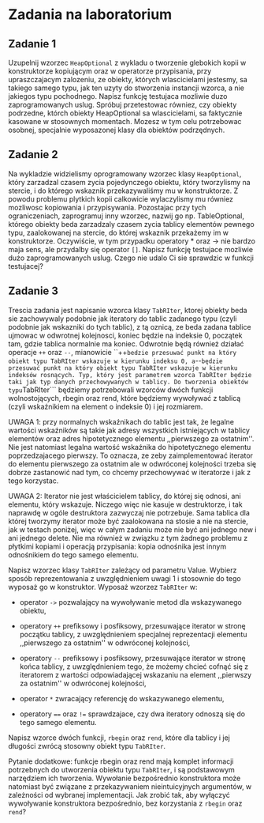 # Zadania na laboratorium

## Zadanie 1
Uzupelnij wzorzec ```HeapOptional``` z wykladu o tworzenie glebokich kopii w konstruktorze kopiującym oraz w operatorze przypisania,
przy upraszczajacym zalozeniu, ze obiekty, których wlascicielami jestesmy, sa takiego samego typu, jak ten uzyty do stworzenia
instancji wzorca, a nie jakiegos typu pochodnego. Napisz funkcję testujaca mozliwie duzo zaprogramowanych uslug.
Spróbuj przetestowac równiez, czy obiekty podrzedne, którch obiekty HeapOptional sa wlascicielami, sa faktycznie kasowane
w stosownych momentach. Mozesz w tym celu potrzebowac osobnej, specjalnie wyposazonej klasy dla obiektów podrzędnych.

## Zadanie 2
Na wykladzie widzielismy oprogramowany wzorzec klasy ```HeapOptional```, który zarzadzal czasem zycia pojedynczego obiektu,
który tworzylismy na stercie, i do którego wskaznik przekazywaliśmy mu w konstruktorze. Z powodu problemu plytkich kopii
calkowicie wylaczylismy mu równiez mozliwosc kopiowania i przypisywania. Pozostajac przy tych ograniczeniach, zaprogramuj
inny wzorzec, nazwij go np. TableOptional, którego obiekty beda zarzadzaly czasem zycia tablicy elementów pewnego typu,
zaalokowanej na stercie, do której wskaznik przekażemy im w konstruktorze. Oczywiście, w tym przypadku operatory * oraz ->
nie bardzo maja sens, ale przydalby się operator ```[]```. Napisz funkcję testujace mozliwie dużo zaprogramowanych uslug.
Czego nie udalo Ci sie sprawdzic w funkcji testujacej?

## Zadanie 3
Trescia zadania jest napisanie wzorca klasy ```TabRIter```, ktorej obiekty beda sie zachowywaly podobnie jak iteratory do tablic
zadanego typu (czyli podobnie jak wskazniki do tych tablic), z tą oznicą, ze beda zadana tablice ujmowac w odwrotnej kolejnosci,
koniec będzie na indeksie 0, początek tam, gdzie tablica normalnie ma koniec. Odwrotnie będą również działać operacje ```++``` oraz ```--```,
mianowicie ``++``` bedzie przesuwać punkt na który obiekt typu TabRIter wskazuje w kierunku indeksu 0, a ```--``` będzie przesuwać punkt
na który obiekt typu TabRIter wskazuje w kierunku indeksów rosnących. Typ, który jest parametrem wzorca TabRIter będzie taki
jak typ danych przechowywanych w tablicy. Do tworzenia obiektów typu ```TabRIter``` będziemy potrzebowali wzorców dwóch funkcji
wolnostojących, rbegin oraz rend, które będziemy wywoływać z tablicą (czyli wskaźnikiem na element o indeksie 0) i jej rozmiarem.

UWAGA 1: przy normalnych wskaźnikach do tablic jest tak, że legalne wartości wskaźników są takie jak adresy wszystkich
istniejących w tablicy elementów oraz adres hipotetycznego elementu ,,pierwszego za ostatnim''. Nie jest natomiast legalna
wartość wskaźnika do hipotetycznego elementu poprzedzajacego pierwszy. To oznacza, ze zeby zaimplementować iterator
do elementu pierwszego za ostatnim ale w odwróconej kolejności trzeba się dobrze zastanowić nad tym, co chcemy przechowywać
w iteratorze i jak z tego korzystac.

UWAGA 2: Iterator nie jest właścicielem tablicy, do której się odnosi, ani elementu, który wskazuje. Niczego więc nie kasuje
w destruktorze, i tak naprawdę w ogóle destruktora zazwyczaj nie potrzebuje. Sama tablica dla której tworzymy iterator może być
zaalokowana na stosie a nie na stercie, jak w testach poniżej, więc w całym zadaniu może nie być ani jednego new i ani jednego
delete. Nie ma również w związku z tym żadnego problemu z płytkimi kopiami i operacją przypisania: kopia odnośnika jest innym
odnośnikiem do tego samego elementu.

Napisz wzorzec klasy ```TabRIter``` zależący od parametru Value. Wybierz sposób reprezentowania z uwzględnieniem uwagi 1 i stosownie
do tego wyposaż go w konstruktor. Wyposaż wzorzez ```TabRIter``` w:

- operator ```->``` pozwalający na wywoływanie metod dla wskazywanego obiektu,

- operatory ```++``` prefiksowy i posfiksowy, przesuwające iterator w stronę początku tablicy,
z uwzględnieniem specjalnej reprezentacji elementu ,,pierwszego za ostatnim'' w odwróconej kolejności,

- operatory ```--``` prefiksowy i posfiksowy, przesuwające iterator w stronę końca tablicy,
z uwzględnieniem tego, że możemy chcieć cofnąć się z iteratorem z wartości odpowiadającej wskazaniu na element
,,pierwszy za ostatnim'' w odwróconej kolejności,

- operator ```*``` zwracający referencję do wskazywanego elementu,

- operatory ```==``` oraz ```!=``` sprawdzajace, czy dwa iteratory odnoszą się do tego samego elementu.

Napisz wzorce dwóch funkcji, ```rbegin``` oraz ```rend```, które dla tablicy i jej długości zwrócą stosowny obiekt typu ```TabRIter```.

Pytanie dodatkowe: funkcje rbegin oraz rend mają komplet informacji potrzebnych do utworzenia obiektu typu ```TabRIter```,
i są podstawowym narzędziem ich tworzenia. Wywołanie bezpośrednio konstruktora może natomiast być związane
z przekazywaniem nieintuicyjnych argumentów, w zależności od wybranej implementacji. Jak zrobić tak, aby wyłączyć
wywoływanie konstruktora bezpośrednio, bez korzystania z ```rbegin``` oraz ```rend```?